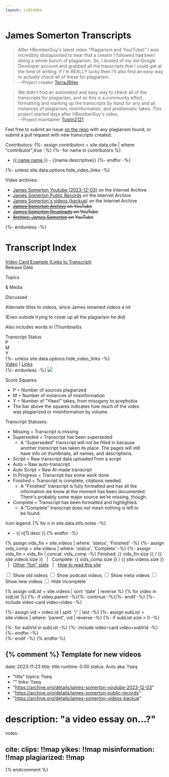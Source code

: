 ```yaml
---
layout: vidindex
---
```

# James Somerton Transcripts

> After HBomberGuy's latest video "Plagiarism and You(Tube)" I was incredibly dissapointed to hear that a creator I followed had been doing a whole bunch of plagiarism.  So, I dusted of my old Google Developer account and grabbed all the transcripts that I could get at the time of writing.  If I'm REALLY lucky then I'll also find an easy way to actually check all of these for plagiarism.  
> <span class="signature">--Project creator [TerraJRiley](https://github.com/TerraJRiley/James_Somerton_Transcripts)</span>

> We didn't find an automated and easy way to check all of the transcripts for plagiarism, and so this is a community effort, formatting and marking up the transcripts *by hand* for any and all instances of plagiarism, misinformation, and problematic takes. This project started days after HBomberGuy's video.  
> <span class="signature">--Project maintainer [Tustin2121](https://github.com/tustin2121/)</span>


Feel free to submit an issue [on the repo](https://github.com/tustin2121/James_Somerton_Transcripts) with any plagiarism found, or submit a pull request with new transcripts created.

<div class="instructions">
<div>

Contributors:
{%- assign contributors = site.data.cite | where: "contributor",true -%}
{%- for name in contributors %}
- [{{ name.name }}]({{name.link}}) - {{name.descriptive}}
{%- endfor -%}

</div>{%- unless site.data.options.hide_video_links -%}<div>

Video archives:
- [James Somerton Youtube (2023-12-03)](https://archive.org/details/james-somerton-youtube-2023-12-03) on the Internet Archive
- [James Somerton Public Records](https://archive.org/details/james-somerton-public-records) on the Internet Archive
- [James Somerton's videos (backup)](https://archive.org/details/james-somerton-videos-backup) on the Internet Archive
- ~~[James Somerton Archive](https://www.youtube.com/@JamesSomertonArchive/videos) on YouTube~~
- ~~[James Somerton Reuploads](https://youtube.com/@jamessomertonreuploads/videos) on YouTube~~
- ~~[Archive: James Somerton](https://youtube.com/@ArchiveJamesSomerton/videos) on YouTube~~ 

</div>{%- endunless -%}
</div>

<div class="total-score">
  <span class="plagiarized" style="width:{{ site.data.stats._global.vol.p }}%" title="{{ site.data.stats._global.vol.p }}% of James's video output was plagiarized"></span>
  <span class="misinfo" style="width:{{ site.data.stats._global.vol.m }}%" title="{{ site.data.stats._global.vol.m }}% of James's video output was misinformation"></span>
  <span class="yikes" style="width:{{ site.data.stats._global.vol.y }}%" title="{{ site.data.stats._global.vol.y }}% of James's video output was problematic takes"></span>
</div>

# Transcript Index

<div>
  <div class="video-card">
    <div class="title"><a href>Video Card Example (Links to Transcript)</a></div>
    <div class="date">Release Date</div>
    <div class="topics"><p>Topics</p><p>&amp; Media</p><p>Discussed</p></div>
    <div class="aka">
      <p>Alternate titles to videos, since James renamed videos a lot</p>
      <p>(Even outside trying to cover up all the plagiarism he did)</p>
      <p>Also includes words in (Thumbnail)s</p>
    </div>
    <div class="status">Transcript Status</div>
    <div class="score">
      <div class="plagiarized">P</div>
      <div class="misinfo">M</div>
      <div class="yikes">Y</div>
      <div class="bar">
        <span class="plagiarized" style="width:31%"></span>
        <span class="misinfo" style="width:20%"></span>
      </div>
    </div>
    {%- unless site.data.options.hide_video_links -%}
      <div class="vidlinks"><a href>Video</a> | <a href>Links</a></div>
    {%- endunless -%}
    <img class="thumbnail" src="{{ "/media/thumbs/example.webp" | relative_url }}" />
  </div>
</div>

<div class="instructions">
<div>

Score Squares:
- <span style="background-color: var(--video-box-stolen-bg); color: var(--video-box-stolen-text)">P = Number of sources plagiarized</span>
- <span style="background-color: var(--video-box-fabricated-bg); color: var(--video-box-fabricated-text)">M = Number of instances of misinformation</span>
- <span style="background-color: var(--video-box-yikes-bg); color: var(--video-box-yikes-text)">Y = Number of "Yikes!" takes, from misogyny to acephobia</span>
- The bar above the squares indicates how much of the video<br/>was plagiarized or misinformation by volume.

Transcript Statuses: 
- <span class="status alert">Missing</span> = Transcript is missing
- <span class="status alert">Superseded</span> = Transcript has been superseded
  - A "Superseded" transcript will not be filled in because  
  another transcript has taken its place. The pages will still  
  have info on thumbnails, alt names, and descriptions.
- <span class="status">Script</span> = Raw transcript data uploaded from a script
- <span class="status">Auto</span> = Raw auto-transcript
- <span class="status">Auto Script</span> = Raw AI-made transcript
- <span class="status ready">In Progress</span> = Transcript has some work done
- <span class="status complete">Finished</span> = Transcript is complete, citations needed.
  - A "Finished" transcript is fully formatted and has all the  
  information we know at the moment has been documented.  
  There's probably some major source we're missing, though.
- <span class="status complete">Complete</span> = Transcript has been formatted and highlighted.
  - A "Complete" transcript does *not* mean nothing is left to  
  be found.

</div>
<div>

Icon legend:
{% for n in site.data.info.notes -%}
- <i class="{{ n[1].icon }}"></i> - {{ n[1].desc }}
{% endfor -%}

</div>
</div>

{%  assign vids_fin = site.videos | where: 'status', 'Finished' -%}
{%- assign vids_comp = site.videos | where: 'status', 'Complete' -%}
{%- assign vids_fin = vids_fin | concat: vids_comp -%}
Finished: {{ vids_fin.size }} / {{ site.videos.size }} &nbsp; | &nbsp;  Complete: {{ vids_comp.size }} / {{ site.videos.size }} &nbsp; | &nbsp; [Other "fun" stats](extras/stats.md) &nbsp; | &nbsp; [How to read this site](instructions.md)

<div class="instructions">
  <label><input type="checkbox" id="view-old" /> Show old videos</label>
  <label><input type="checkbox" id="view-pod" /> Show podcast videos</label>
  <label><input type="checkbox" id="view-umm" /> Show meta videos</label>
  <label><input type="checkbox" id="view-new" /> Show new videos</label>
  <label><input type="checkbox" id="view-done" /> Hide incomplete</label>
</div>
<div class="video-list">

{% assign vidList = site.videos | sort: 'date' | reverse %}
{% for video in vidList %}
  {%- if video.parent -%}{%- continue -%}{%- endif -%}
  {%- include video-card video=video -%}
  
  {%- assign vid = video.id | split: '/' | last -%}
  {%- assign subList = site.videos | where: 'parent', vid | reverse -%}
  {%- if subList.size > 0 -%} 
    <div class="video-list {%- include video-filter video=video -%}">
      {%- for subVid in subList -%} 
        {%- include video-card video=subVid -%}
      {%- endfor -%}
    </div>
  {%- endif -%}
{% endfor %}

</div>

{% comment %}
Template for new videos
---
date: 2023‑11‑23
title: title
runtime: 0:00
status: Auto
aka: !!seq
  - "title"
topics: !!seq
  - "<media>"
links: !!seq
  - "https://archive.org/details/james-somerton-youtube-2023-12-03"
  - "https://archive.org/details/james-somerton-public-records"
  - "https://archive.org/details/james-somerton-videos-backup"
# description: "a video essay on...?"
notes:

cite:
  clips: !!map
  yikes: !!map
  misinformation: !!map
  plagiarized: !!map
---
{% endcomment %}
